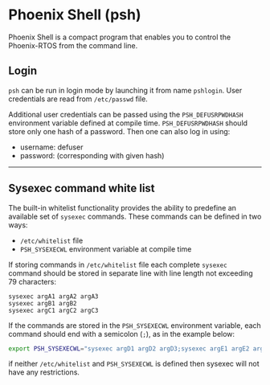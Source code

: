 # Phoenix Shell (psh)

Phoenix Shell is a compact program that enables you to control the Phoenix-RTOS from the command line.
## Login

`psh` can be run in login mode by launching it from name `pshlogin`. User credentials are read from `/etc/passwd` file.

Additional user credentials can be passed using the `PSH_DEFUSRPWDHASH` environment variable defined at compile time. `PSH_DEFUSRPWDHASH` should store only one hash of a password. Then one can also log in using:
- username: defuser
- password: (corresponding with given hash)

------------


## Sysexec command white list

The built-in whitelist functionality provides the ability to predefine an available set of `sysexec` commands. These commands can be defined in two ways: 
- `/etc/whitelist` file
- `PSH_SYSEXECWL` environment variable at compile time

If storing commands in `/etc/whitelist` file each complete `sysexec` command should be stored in separate line with line length not exceeding 79 characters:

    sysexec argA1 argA2 argA3
    sysexec argB1 argB2
    sysexec argC1 argC2 argC3

If the commands are stored in the `PSH_SYSEXECWL` environment variable, each command should end with a semicolon (`;`), as in the example below:

```bash
export PSH_SYSEXECWL="sysexec argD1 argD2 argD3;sysexec argE1 argE2 argE3;sysexec argF1 argF2"
```
if neither `/etc/whitelist` and `PSH_SYSEXECWL` is defined then sysexec will not have any restrictions.
